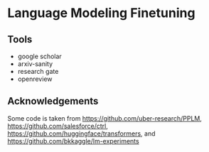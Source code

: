 # Language Modeling Finetuning

## Tools

-   google scholar
-   arxiv-sanity
-   research gate
-   openreview

## Acknowledgements

Some code is taken from https://github.com/uber-research/PPLM, https://github.com/salesforce/ctrl, https://github.com/huggingface/transformers, and https://github.com/bkkaggle/lm-experiments

